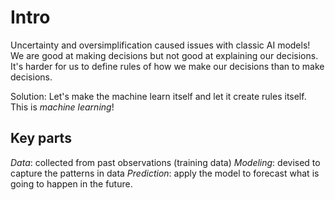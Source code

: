 # Intro
Uncertainty and oversimplification caused issues with classic AI models!
We are good at making decisions but not good at explaining our decisions. It's harder for us to define rules of how we make our decisions than to make decisions. 

Solution: Let's make the machine learn itself and let it create rules itself. 
This is *machine learning*!

## Key parts
*Data*: collected from past observations (training data)
*Modeling*: devised to capture the patterns in data
*Prediction*: apply the model to forecast what is going to happen in the future. 
